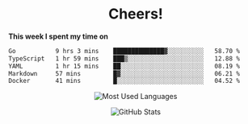 <h1 align="center">Cheers!</h1>

**This week I spent my time on**
<!--START_SECTION:waka-->

```txt
Go           9 hrs 3 mins    ██████████████▓░░░░░░░░░░   58.70 %
TypeScript   1 hr 59 mins    ███▒░░░░░░░░░░░░░░░░░░░░░   12.88 %
YAML         1 hr 15 mins    ██░░░░░░░░░░░░░░░░░░░░░░░   08.19 %
Markdown     57 mins         █▓░░░░░░░░░░░░░░░░░░░░░░░   06.21 %
Docker       41 mins         █░░░░░░░░░░░░░░░░░░░░░░░░   04.52 %
```

<!--END_SECTION:waka-->

<p align="center"><img src="https://github-readme-stats.vercel.app/api/top-langs/?username=thnkrn&layout=compact&hide=html&theme=tokyonight" alt="Most Used Languages" /></p>

<p align="center"><img src="https://github-readme-stats.vercel.app/api?username=thnkrn&show_icons=true&count_private=true&theme=tokyonight" alt="GitHub Stats" /></p>

<!-- <p align="center"><a href="https://wakatime.com"><img src="https://wakatime.com/share/@thnkrn/40092326-d1bd-471b-89da-9a7c63939402.png" /></p>
 -->
